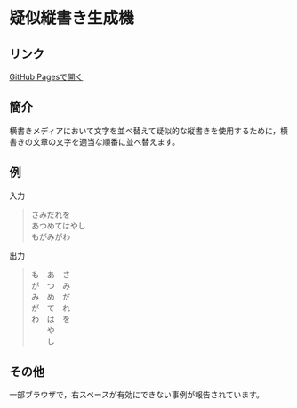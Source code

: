 # 疑似縦書き生成機
## リンク

[GitHub Pagesで開く](https://leenamgwang.github.io/pseudovertical/)

## 簡介
横書きメディアにおいて文字を並べ替えて疑似的な縦書きを使用するために，横書きの文章の文字を適当な順番に並べ替えます。

## 例
入力
> さみだれを  
> あつめてはやし  
> もがみがわ  

出力
> も　あ　さ  
> が　つ　み  
> み　め　だ  
> が　て　れ  
> わ　は　を  
> 　　や　　  
> 　　し　　  

## その他
一部ブラウザで，右スペースが有効にできない事例が報告されています。